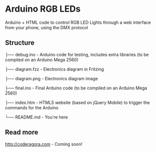 # Arduino RGB LEDs
Arduino + HTML code to control RGB LED Lights through a web interface from your phone, using the DMX protocol

## Structure

├── debug.ino - Arduino code for testing, includes extra libraries (to be compiled on an Arduino Mega 2560)

├── diagram.fzz - Electronics diagram in Fritzing

├── diagram.png - Electronics diagram image

├── final.ino - Final Arduino code (to be compiled on an Arduino Mega 2560)

├── index.htm - HTML5 website (based on jQuery Mobile) to trigger the commands for the Arduino

└── README.md - You're here

## Read more
http://coderagora.com - Coming soon!
